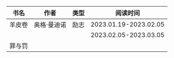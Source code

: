 
| 书名                      | 作者        | 类型 | 阅读时间              |
| ------------------------- | ----------- | ---- | --------------------- |
| 羊皮卷 | 奥格·曼迪诺 | 励志 | 2023.01.19-2023.02.05 |
|                           |             |      | 2023.02.05-2023.03.05 |
| 罪与罚                    |             |      |                       |

